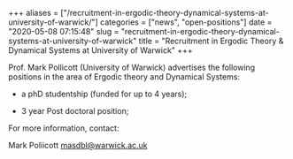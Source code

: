 +++
aliases = ["/recruitment-in-ergodic-theory-dynamical-systems-at-university-of-warwick/"]
categories = ["news", "open-positions"]
date = "2020-05-08 07:15:48"
slug = "recruitment-in-ergodic-theory-dynamical-systems-at-university-of-warwick"
title = "Recruitment  in Ergodic Theory & Dynamical Systems at University of  Warwick"
+++

Prof. Mark Pollicott (University of Warwick) advertises the following
positions in the area of Ergodic theory and Dynamical Systems:

-   a phD studentship (funded for up to 4 years);

<!-- -->

-   3 year Post doctoral position;

For more information, contact:

Mark Poliicott [masdbl@warwick.ac.uk](masdbl@warwick.ac.uk)
